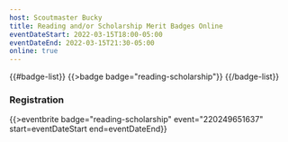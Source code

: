 ```yaml
---
host: Scoutmaster Bucky
title: Reading and/or Scholarship Merit Badges Online
eventDateStart: 2022-03-15T18:00-05:00
eventDateEnd: 2022-03-15T21:30-05:00
online: true
---
```


{{#badge-list}}
{{>badge badge="reading-scholarship"}}
{{/badge-list}}

### Registration

{{>eventbrite badge="reading-scholarship" event="220249651637" start=eventDateStart end=eventDateEnd}}
